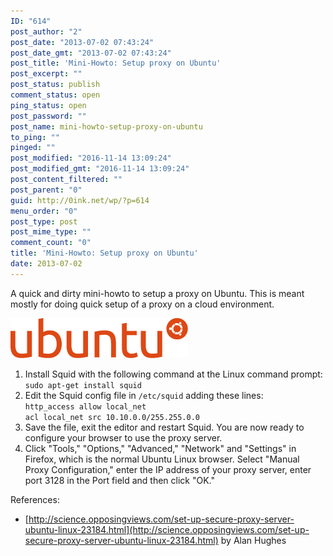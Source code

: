 ```yaml
---
ID: "614"
post_author: "2"
post_date: "2013-07-02 07:43:24"
post_date_gmt: "2013-07-02 07:43:24"
post_title: 'Mini-Howto: Setup proxy on Ubuntu'
post_excerpt: ""
post_status: publish
comment_status: open
ping_status: open
post_password: ""
post_name: mini-howto-setup-proxy-on-ubuntu
to_ping: ""
pinged: ""
post_modified: "2016-11-14 13:09:24"
post_modified_gmt: "2016-11-14 13:09:24"
post_content_filtered: ""
post_parent: "0"
guid: http://0ink.net/wp/?p=614
menu_order: "0"
post_type: post
post_mime_type: ""
comment_count: "0"
title: 'Mini-Howto: Setup proxy on Ubuntu'
date: 2013-07-02
---
```


A quick and dirty mini-howto to setup a proxy on Ubuntu.
This is meant mostly for doing quick setup of a proxy
on a cloud environment.

![logo-ubuntu_su-orange-hex](/images/2013/logo-ubuntu_su-orange-hex.jpg)


1.  Install Squid with the following command at the Linux command prompt:  
    `sudo apt-get install squid`
2.  Edit the Squid config file in `/etc/squid` adding these lines:  
    `http_access allow local_net`  
    `acl local_net src 10.10.0.0/255.255.0.0`
3.  Save the file, exit the editor and restart Squid. You are now ready to configure your browser to use the proxy server.
4.  Click "Tools," "Options," "Advanced," "Network" and "Settings" in Firefox, which is the normal Ubuntu Linux browser. Select "Manual Proxy Configuration," enter the IP address of your proxy server, enter port 3128 in the Port field and then click "OK."

References:

*   [http://science.opposingviews.com/set-up-secure-proxy-server-ubuntu-linux-23184.html](http://science.opposingviews.com/set-up-secure-proxy-server-ubuntu-linux-23184.html) by Alan Hughes

